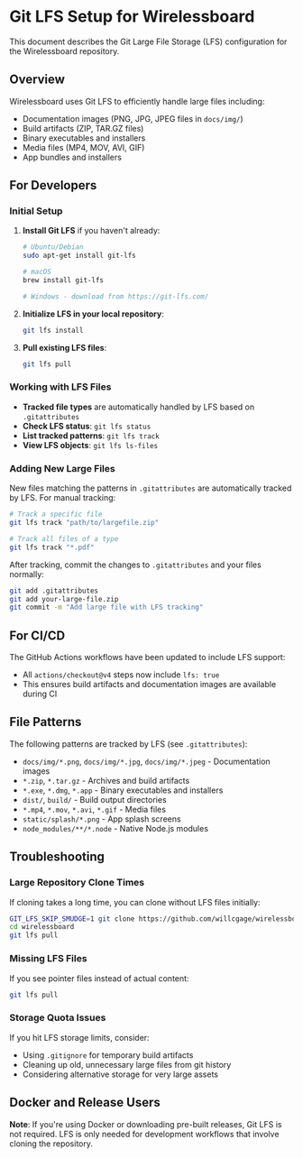 # Git LFS Setup for Wirelessboard

This document describes the Git Large File Storage (LFS) configuration for the Wirelessboard repository.

## Overview

Wirelessboard uses Git LFS to efficiently handle large files including:
- Documentation images (PNG, JPG, JPEG files in `docs/img/`)
- Build artifacts (ZIP, TAR.GZ files)
- Binary executables and installers
- Media files (MP4, MOV, AVI, GIF)
- App bundles and installers

## For Developers

### Initial Setup

1. **Install Git LFS** if you haven't already:
   ```bash
   # Ubuntu/Debian
   sudo apt-get install git-lfs
   
   # macOS
   brew install git-lfs
   
   # Windows - download from https://git-lfs.com/
   ```

2. **Initialize LFS in your local repository**:
   ```bash
   git lfs install
   ```

3. **Pull existing LFS files**:
   ```bash
   git lfs pull
   ```

### Working with LFS Files

- **Tracked file types** are automatically handled by LFS based on `.gitattributes`
- **Check LFS status**: `git lfs status`
- **List tracked patterns**: `git lfs track`
- **View LFS objects**: `git lfs ls-files`

### Adding New Large Files

New files matching the patterns in `.gitattributes` are automatically tracked by LFS. For manual tracking:

```bash
# Track a specific file
git lfs track "path/to/largefile.zip"

# Track all files of a type
git lfs track "*.pdf"
```

After tracking, commit the changes to `.gitattributes` and your files normally:
```bash
git add .gitattributes
git add your-large-file.zip
git commit -m "Add large file with LFS tracking"
```

## For CI/CD

The GitHub Actions workflows have been updated to include LFS support:
- All `actions/checkout@v4` steps now include `lfs: true`
- This ensures build artifacts and documentation images are available during CI

## File Patterns

The following patterns are tracked by LFS (see `.gitattributes`):

- `docs/img/*.png`, `docs/img/*.jpg`, `docs/img/*.jpeg` - Documentation images
- `*.zip`, `*.tar.gz` - Archives and build artifacts  
- `*.exe`, `*.dmg`, `*.app` - Binary executables and installers
- `dist/`, `build/` - Build output directories
- `*.mp4`, `*.mov`, `*.avi`, `*.gif` - Media files
- `static/splash/*.png` - App splash screens
- `node_modules/**/*.node` - Native Node.js modules

## Troubleshooting

### Large Repository Clone Times
If cloning takes a long time, you can clone without LFS files initially:
```bash
GIT_LFS_SKIP_SMUDGE=1 git clone https://github.com/willcgage/wirelessboard.git
cd wirelessboard
git lfs pull
```

### Missing LFS Files
If you see pointer files instead of actual content:
```bash
git lfs pull
```

### Storage Quota Issues
If you hit LFS storage limits, consider:
- Using `.gitignore` for temporary build artifacts
- Cleaning up old, unnecessary large files from git history
- Considering alternative storage for very large assets

## Docker and Release Users

**Note**: If you're using Docker or downloading pre-built releases, Git LFS is not required. LFS is only needed for development workflows that involve cloning the repository.